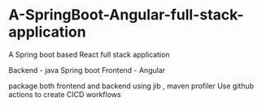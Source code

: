 # A-SpringBoot-Angular-full-stack-application
A Spring boot based React full stack application

Backend - java Spring boot
Frontend - Angular

package both frontend and backend using jib , maven profiler 
Use github actions to create CICD workflows 
